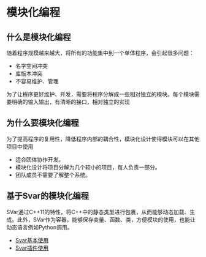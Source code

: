 # 模块化编程

## 什么是模块化编程

随着程序规模越来越大，将所有的功能集中到一个单体程序，会引起很多问题：
* 名字空间冲突
* 库版本冲突
* 不容易维护、管理

为了让程序更好维护、开发，需要将程序分解成一些相对独立的模块。每个模块需要明确的输入输出，有清晰的接口，相对独立的实现

## 为什么要模块化编程

为了提高程序的复用性，降低程序内部的耦合性，模块化设计使得模块可以在其他项目中使用
* 适合团体协作开发。
* 模块化设计将项目分解为几个较小的项目，每人负责一部分。
* 团队成员不需要了解整个系统。


## 基于Svar的模块化编程

SVar通过C++11的特性，将C++中的静态类型进行包裹，从而能够动态加载、生成。此外，SVar作为容器，能够保存变量、函数、类，方便模块的使用，也能让动态语言例如Python调用。

* [Svar基本使用](svar_basic)
* [Svar插件使用](svar_plugin)
